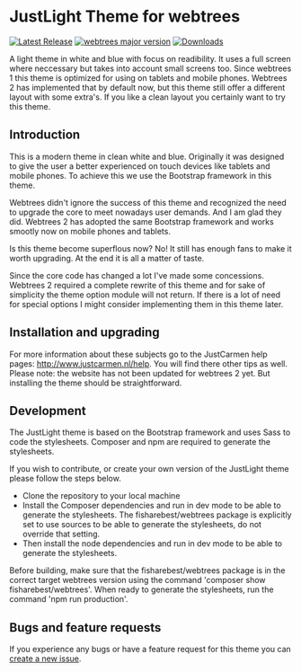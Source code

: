 JustLight Theme for webtrees
============================

[![Latest Release](https://img.shields.io/github/release/JustCarmen/webtrees-theme-justlight.svg)][1]
[![webtrees major version](https://img.shields.io/badge/webtrees-v2.x-green)][2]
[![Downloads](https://img.shields.io/github/downloads/JustCarmen/webtrees-theme-justlight/total.svg)]()

A light theme in white and blue with focus on readibility. It uses a full screen where neccessary but takes into account small screens too. Since webtrees 1 this theme is optimized for using on tablets and mobile phones. Webtrees 2 has implemented that by default now, but this theme still offer a different layout with some extra's. If you like a clean layout you certainly want to try this theme.

Introduction
-----------
This is a modern theme in clean white and blue. Originally it was designed to give the user a better experienced on touch devices like tablets and mobile phones. To achieve this we use the Bootstrap framework in this theme.

Webtrees didn't ignore the success of this theme and recognized the need to upgrade the core to meet nowadays user demands. And I am glad they did. Webtrees 2 has adopted the same Bootstrap framework and works smootly now on mobile phones and tablets.

Is this theme become superflous now? No! It still has enough fans to make it worth upgrading. At the end it is all a matter of taste.

Since the core code has changed a lot I've made some concessions. Webtrees 2 required a complete rewrite of this theme and for sake of simplicity the theme option module will not return. If there is a lot of need for special options I might consider implementing them in this theme later.

Installation and upgrading
--------------------------
For more information about these subjects go to the JustCarmen help pages: http://www.justcarmen.nl/help. You will find there other tips as well. Please note: the website has not been updated for webtrees 2 yet. But installing the theme should be straightforward.

Development
-------------------------
The JustLight theme is based on the Bootstrap framework and uses Sass to code the stylesheets. Composer and npm are required to generate the stylesheets.

If you wish to contribute, or create your own version of the JustLight theme please follow the steps below. 

- Clone the repository to your local machine
- Install the Composer dependencies and run in dev mode to be able to generate the stylesheets. The fisharebest/webtrees package is explicitly set to use sources to be able to generate the stylesheets, do not override that setting.
- Then install the node dependencies and run in dev mode to be able to generate the stylesheets.

Before building, make sure that the fisharebest/webtrees package is in the correct target webtrees version using the command 'composer show fisharebest/webtrees'. When ready to generate the stylesheets, run the command 'npm run production'.

Bugs and feature requests
-------------------------
If you experience any bugs or have a feature request for this theme you can [create a new issue][3].

[1]: https://github.com/JustCarmen/webtrees-theme-justlight/releases/latest
[2]: https://webtrees.net/download
[3]: https://github.com/JustCarmen/webtrees-theme-justlight/issues?state=open